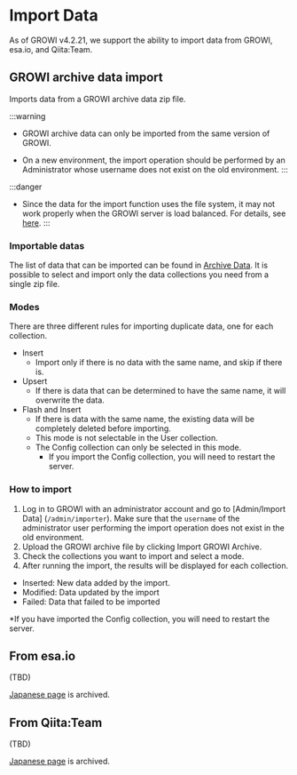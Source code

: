 # Import Data

As of GROWI v4.2.21, we support the ability to import data from GROWI, esa.io, and Qiita:Team.

## GROWI archive data import

Imports data from a GROWI archive data zip file.

:::warning

- GROWI archive data can only be imported from the same version of GROWI.

- On a new environment, the import operation should be performed by an Administrator whose username does not exist on the old environment.
:::

:::danger

- Since the data for the import function uses the file system, it may not work properly when the GROWI server is load balanced. For details, see [here](../admin-cookbook/loadbalance.md#cautionary-points-about-importing-exporting-data).
:::

### Importable datas

The list of data that can be imported can be found in [Archive Data](./export.md#archivable-mongodb-collections). It is possible to select and import only the data collections you need from a single zip file.

### Modes

There are three different rules for importing duplicate data, one for each collection.

- Insert
  - Import only if there is no data with the same name, and skip if there is.
- Upsert
  - If there is data that can be determined to have the same name, it will overwrite the data.
- Flash and Insert
  - If there is data with the same name, the existing data will be completely deleted before importing.
  - This mode is not selectable in the User collection.
  - The Config collection can only be selected in this mode.
    - If you import the Config collection, you will need to restart the server.

### How to import

1. Log in to GROWI with an administrator account and go to [Admin/Import Data] (`/admin/importer`). Make sure that the `username` of the administrator user performing the import operation does not exist in the old environment.
2. Upload the GROWI archive file by clicking Import GROWI Archive.
3. Check the collections you want to import and select a mode.
4. After running the import, the results will be displayed for each collection.

- Inserted: New data added by the import.
- Modified: Data updated by the import
- Failed: Data that failed to be imported

*If you have imported the Config collection, you will need to restart the server.

## From esa.io

(TBD)

[Japanese page](../../../../ja/admin-guide/management-cookbook/import.md#esa-io-のデータインポート) is archived.

## From Qiita:Team

(TBD)

[Japanese page](../../../../ja/admin-guide/management-cookbook/import.md#qiita-team-のデータインポート) is archived.
